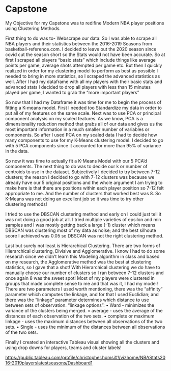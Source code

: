# Capstone
My Objective for my Capstone was to redifine Modern NBA player positions using Clustering Methods.

First thing to do was to- Webscrape our data: So I was able to scrape all NBA players and their statistics between the 2016-2019 Seasons from basketball-reference.com. I decided to leave out the 2020 season since covid cut the season short so the Stats would not have been accurate. So at first I scraped all players “basic stats” which include things like average points per game, average shots attempted per game etc. But then I quickly realized in order for my clustering model to perform as best as possible I needed to bring in more statistics, so I scraped the advanced statistics as well. After I had my dataframe with all my players with their basic stats and advanced stats I decided to drop all players with less than 15 minutes played per game, I wanted to grab the “more important players”

So now that I had my Dataframe it was time for me to begin the process of fitting a K-means model. First I needed too Standardize my data in order to put all of my features on the same scale. Next was to use PCA or principal component analysis on my scaled features. As we know, PCA is a dimensionality reduction method that grabs all of our data and gives us the most important information in a much smaller number of variables or components. So after I used PCA on my scaled data I had to decide how many components to use for my K-Means clustering model. I decided to go with 5 PCA components since it accounted for more than 95% of variance in the data.

So now it was time to actually fit a K-Means Model with our 5 PCA’d components. The next thing to do was to decide our k or number of centroids to use in the dataset. Subjectively I decided to try between 7-12 clusters; the reason I decided to go with 7-12 clusters was because we already have our 5 original positions and the whole argument I am trying to make here is that there are positions within each player position so 7-12 felt appropriate to me. And the number of clusters that worked best was 8. So K-Means was not doing an excellent job so it was time to try other clustering methods!

I tried to use the DBSCAN clustering method and early on I could just tell it was not doing a good job at all. I tried multiple varieties of epsilon and min samples and I was mostly getting back a large (-1) cluster which means DBSCAN was clustering most of my data as noise; and the best silhoute score I achieved was 0.05 so DBSCAN was not the right clustering method.

Last but surely not least is Hierarchical Clustering. There are two forms of Hierarchical clustering, Divisive and Agglomerative. I know I had to do some research since we didn’t learn this Modeling algorithm in class and based on my research, the Agglomerative method was the best at clustering statistics, so I gave that a shot! With Hierarchical clustering we do have to manually choose our number of clusters so I ran between 7-12 clusters and once again 8 was the sweet spot! Most of my players were clustered in groups that made complete sense to me and that was it, I had my model! There are two parameters I used worth mentioning, there was the “affinity” parameter which computes the linkage, and for that I used Euclidian; and there was the “linkage” parameter determines which distance to use between sets of observation. “linkage options”: • Ward - minimizes the variance of the clusters being merged. • average - uses the average of the distances of each observation of the two sets. • complete or maximum linkage - uses the maximum distances between all observations of the two sets. • Single - uses the minimum of the distances between all observations of the two sets.

Finally I created an interactive Tableau visual showing all the clusters and using drop downs for players, teams and cluster labels!

https://public.tableau.com/profile/christopher.homsi#!/vizhome/NBAStats2016-2019playerslatestseasons/Dashboard1
